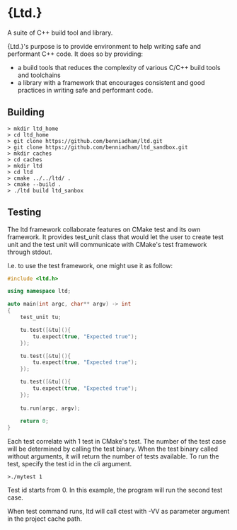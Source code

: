 # {Ltd.}
A suite of C++ build tool and library.

{Ltd.}'s purpose is to provide environment to help writing safe and performant
C++ code. It does so by providing:
- a build tools that reduces the complexity of various C/C++ build tools and 
  toolchains 
- a library with a framework that encourages consistent and good practices in 
  writing safe and performant code.
  
## Building

```
> mkdir ltd_home
> cd ltd_home
> git clone https://github.com/benniadham/ltd.git
> git clone https://github.com/benniadham/ltd_sandbox.git
> mkdir caches
> cd caches
> mkdir ltd
> cd ltd
> cmake ../../ltd/ .
> cmake --build .
> ./ltd build ltd_sanbox
```

## Testing
The ltd framework collaborate features on CMake test and its own framework. 
It provides test_unit class that would let the user to create test unit and 
the test unit will communicate with CMake's test framework through stdout.

I.e. to use the test framework, one might use it as follow:

```C++
#include <ltd.h>

using namespace ltd;

auto main(int argc, char** argv) -> int 
{
    test_unit tu;

    tu.test([&tu](){
        tu.expect(true, "Expected true");
    });

    tu.test([&tu](){
        tu.expect(true, "Expected true");
    });

    tu.test([&tu](){
        tu.expect(true, "Expected true");
    });
    
    tu.run(argc, argv);
    
    return 0;
}
```

Each test correlate with 1 test in CMake's test. The number of the test case 
will be determined by calling the test binary. When the test binary called without
arguments, it will return the number of tests available. To run the test, specify
the test id in the cli argument.

```
>./mytest 1
```

Test id starts from 0. In this example, the program will run the second test case.

When test command runs, ltd will call ctest with -VV as parameter argument in 
the project cache path.
